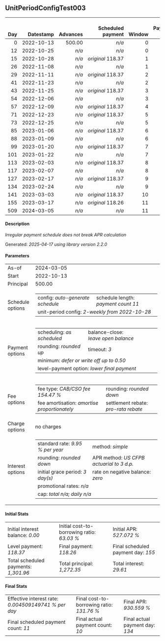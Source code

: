 <h2>UnitPeriodConfigTest003</h2>
<table>
    <thead style="vertical-align: bottom;">
        <th style="text-align: right;">Day</th>
        <th style="text-align: right;">Datestamp</th>
        <th style="text-align: right;">Advances</th>
        <th style="text-align: right;">Scheduled payment</th>
        <th style="text-align: right;">Window</th>
        <th style="text-align: right;">Payment due</th>
        <th style="text-align: right;">Actual payments</th>
        <th style="text-align: right;">Generated payment</th>
        <th style="text-align: right;">Net effect</th>
        <th style="text-align: right;">Payment status</th>
        <th style="text-align: right;">Balance status</th>
        <th style="text-align: right;">Simple interest</th>
        <th style="text-align: right;">New interest</th>
        <th style="text-align: right;">New charges</th>
        <th style="text-align: right;">Principal portion</th>
        <th style="text-align: right;">Fee portion</th>
        <th style="text-align: right;">Interest portion</th>
        <th style="text-align: right;">Charges portion</th>
        <th style="text-align: right;">Fee rebate</th>
        <th style="text-align: right;">Principal balance</th>
        <th style="text-align: right;">Fee balance</th>
        <th style="text-align: right;">Interest balance</th>
        <th style="text-align: right;">Charges balance</th>
        <th style="text-align: right;">Settlement figure</th>
        <th style="text-align: right;">Fee rebate if&nbsp;settled</th>
    </thead>
    <tr style="text-align: right;">
        <td class="ci00">0</td>
        <td class="ci01" style="white-space: nowrap;">2022-10-13</td>
        <td class="ci02">500.00</td>
        <td class="ci03" style="white-space: nowrap;"><i>n/a<i></td>
        <td class="ci04">0</td>
        <td class="ci05">0.00</td>
        <td class="ci06"><i>n/a</i></td>
        <td class="ci07"><i>n/a</i></td>
        <td class="ci08">0.00</td>
        <td class="ci09"><i>none&nbsp;scheduled</i></td>
        <td class="ci10">open</td>
        <td class="ci11">0.0000</td>
        <td class="ci12">0.0000</td>
        <td class="ci13"><i>n/a</i></td>
        <td class="ci14">0.00</td>
        <td class="ci15">0.00</td>
        <td class="ci16">0.00</td>
        <td class="ci17">0.00</td>
        <td class="ci18">0.00</td>
        <td class="ci19">500.00</td>
        <td class="ci20">772.35</td>
        <td class="ci21">0.0000</td>
        <td class="ci22">0.00</td>
        <td class="ci23">1,272.35</td>
        <td class="ci24">772.35</td>
    </tr>
    <tr style="text-align: right;">
        <td class="ci00">12</td>
        <td class="ci01" style="white-space: nowrap;">2022-10-25</td>
        <td class="ci02"><i>n/a</i></td>
        <td class="ci03" style="white-space: nowrap;"><i>n/a<i></td>
        <td class="ci04">0</td>
        <td class="ci05">0.00</td>
        <td class="ci06"><i>confirmed</i>&nbsp;134.65</td>
        <td class="ci07"><i>n/a</i></td>
        <td class="ci08">134.65</td>
        <td class="ci09"><i>extra&nbsp;payment</i></td>
        <td class="ci10">open</td>
        <td class="ci11">4.1622</td>
        <td class="ci12">4.1622</td>
        <td class="ci13"><i>n/a</i></td>
        <td class="ci14">51.27</td>
        <td class="ci15">79.22</td>
        <td class="ci16">4.16</td>
        <td class="ci17">0.00</td>
        <td class="ci18">0.00</td>
        <td class="ci19">448.73</td>
        <td class="ci20">693.13</td>
        <td class="ci21">0.0000</td>
        <td class="ci22">0.00</td>
        <td class="ci23">429.30</td>
        <td class="ci24">712.56</td>
    </tr>
    <tr style="text-align: right;">
        <td class="ci00">15</td>
        <td class="ci01" style="white-space: nowrap;">2022-10-28</td>
        <td class="ci02"><i>n/a</i></td>
        <td class="ci03" style="white-space: nowrap;"><i>original</i> 118.37</td>
        <td class="ci04">1</td>
        <td class="ci05">0.00</td>
        <td class="ci06"><i>n/a</i></td>
        <td class="ci07"><i>n/a</i></td>
        <td class="ci08">0.00</td>
        <td class="ci09"><i>nothing&nbsp;due</i></td>
        <td class="ci10">open</td>
        <td class="ci11">0.9338</td>
        <td class="ci12">0.9338</td>
        <td class="ci13"><i>n/a</i></td>
        <td class="ci14">0.00</td>
        <td class="ci15">0.00</td>
        <td class="ci16">0.00</td>
        <td class="ci17">0.00</td>
        <td class="ci18">0.00</td>
        <td class="ci19">448.73</td>
        <td class="ci20">693.13</td>
        <td class="ci21">0.9338</td>
        <td class="ci22">0.00</td>
        <td class="ci23">445.18</td>
        <td class="ci24">697.61</td>
    </tr>
    <tr style="text-align: right;">
        <td class="ci00">26</td>
        <td class="ci01" style="white-space: nowrap;">2022-11-08</td>
        <td class="ci02"><i>n/a</i></td>
        <td class="ci03" style="white-space: nowrap;"><i>n/a<i></td>
        <td class="ci04">1</td>
        <td class="ci05">0.00</td>
        <td class="ci06"><i>confirmed</i>&nbsp;134.65</td>
        <td class="ci07"><i>n/a</i></td>
        <td class="ci08">134.65</td>
        <td class="ci09"><i>extra&nbsp;payment</i></td>
        <td class="ci10">open</td>
        <td class="ci11">3.4240</td>
        <td class="ci12">3.4240</td>
        <td class="ci13"><i>n/a</i></td>
        <td class="ci14">51.20</td>
        <td class="ci15">79.10</td>
        <td class="ci16">4.35</td>
        <td class="ci17">0.00</td>
        <td class="ci18">0.00</td>
        <td class="ci19">397.53</td>
        <td class="ci20">614.03</td>
        <td class="ci21">0.0000</td>
        <td class="ci22">0.00</td>
        <td class="ci23">368.76</td>
        <td class="ci24">642.80</td>
    </tr>
    <tr style="text-align: right;">
        <td class="ci00">29</td>
        <td class="ci01" style="white-space: nowrap;">2022-11-11</td>
        <td class="ci02"><i>n/a</i></td>
        <td class="ci03" style="white-space: nowrap;"><i>original</i> 118.37</td>
        <td class="ci04">2</td>
        <td class="ci05">0.00</td>
        <td class="ci06"><i>n/a</i></td>
        <td class="ci07"><i>n/a</i></td>
        <td class="ci08">0.00</td>
        <td class="ci09"><i>nothing&nbsp;due</i></td>
        <td class="ci10">open</td>
        <td class="ci11">0.8273</td>
        <td class="ci12">0.8273</td>
        <td class="ci13"><i>n/a</i></td>
        <td class="ci14">0.00</td>
        <td class="ci15">0.00</td>
        <td class="ci16">0.00</td>
        <td class="ci17">0.00</td>
        <td class="ci18">0.00</td>
        <td class="ci19">397.53</td>
        <td class="ci20">614.03</td>
        <td class="ci21">0.8273</td>
        <td class="ci22">0.00</td>
        <td class="ci23">384.53</td>
        <td class="ci24">627.85</td>
    </tr>
    <tr style="text-align: right;">
        <td class="ci00">41</td>
        <td class="ci01" style="white-space: nowrap;">2022-11-23</td>
        <td class="ci02"><i>n/a</i></td>
        <td class="ci03" style="white-space: nowrap;"><i>n/a<i></td>
        <td class="ci04">2</td>
        <td class="ci05">0.00</td>
        <td class="ci06"><i>confirmed</i>&nbsp;134.65</td>
        <td class="ci07"><i>n/a</i></td>
        <td class="ci08">134.65</td>
        <td class="ci09"><i>extra&nbsp;payment</i></td>
        <td class="ci10">open</td>
        <td class="ci11">3.3090</td>
        <td class="ci12">3.3090</td>
        <td class="ci13"><i>n/a</i></td>
        <td class="ci14">51.29</td>
        <td class="ci15">79.23</td>
        <td class="ci16">4.13</td>
        <td class="ci17">0.00</td>
        <td class="ci18">0.00</td>
        <td class="ci19">346.24</td>
        <td class="ci20">534.80</td>
        <td class="ci21">0.0000</td>
        <td class="ci22">0.00</td>
        <td class="ci23">312.98</td>
        <td class="ci24">568.06</td>
    </tr>
    <tr style="text-align: right;">
        <td class="ci00">43</td>
        <td class="ci01" style="white-space: nowrap;">2022-11-25</td>
        <td class="ci02"><i>n/a</i></td>
        <td class="ci03" style="white-space: nowrap;"><i>original</i> 118.37</td>
        <td class="ci04">3</td>
        <td class="ci05">0.00</td>
        <td class="ci06"><i>n/a</i></td>
        <td class="ci07"><i>n/a</i></td>
        <td class="ci08">0.00</td>
        <td class="ci09"><i>nothing&nbsp;due</i></td>
        <td class="ci10">open</td>
        <td class="ci11">0.4803</td>
        <td class="ci12">0.4803</td>
        <td class="ci13"><i>n/a</i></td>
        <td class="ci14">0.00</td>
        <td class="ci15">0.00</td>
        <td class="ci16">0.00</td>
        <td class="ci17">0.00</td>
        <td class="ci18">0.00</td>
        <td class="ci19">346.24</td>
        <td class="ci20">534.80</td>
        <td class="ci21">0.4803</td>
        <td class="ci22">0.00</td>
        <td class="ci23">323.43</td>
        <td class="ci24">558.09</td>
    </tr>
    <tr style="text-align: right;">
        <td class="ci00">54</td>
        <td class="ci01" style="white-space: nowrap;">2022-12-06</td>
        <td class="ci02"><i>n/a</i></td>
        <td class="ci03" style="white-space: nowrap;"><i>n/a<i></td>
        <td class="ci04">3</td>
        <td class="ci05">0.00</td>
        <td class="ci06"><i>confirmed</i>&nbsp;134.65</td>
        <td class="ci07"><i>n/a</i></td>
        <td class="ci08">134.65</td>
        <td class="ci09"><i>extra&nbsp;payment</i></td>
        <td class="ci10">open</td>
        <td class="ci11">2.6419</td>
        <td class="ci12">2.6419</td>
        <td class="ci13"><i>n/a</i></td>
        <td class="ci14">51.68</td>
        <td class="ci15">79.85</td>
        <td class="ci16">3.12</td>
        <td class="ci17">0.00</td>
        <td class="ci18">0.00</td>
        <td class="ci19">294.56</td>
        <td class="ci20">454.95</td>
        <td class="ci21">0.0000</td>
        <td class="ci22">0.00</td>
        <td class="ci23">246.23</td>
        <td class="ci24">503.28</td>
    </tr>
    <tr style="text-align: right;">
        <td class="ci00">57</td>
        <td class="ci01" style="white-space: nowrap;">2022-12-09</td>
        <td class="ci02"><i>n/a</i></td>
        <td class="ci03" style="white-space: nowrap;"><i>original</i> 118.37</td>
        <td class="ci04">4</td>
        <td class="ci05">0.00</td>
        <td class="ci06"><i>n/a</i></td>
        <td class="ci07"><i>n/a</i></td>
        <td class="ci08">0.00</td>
        <td class="ci09"><i>nothing&nbsp;due</i></td>
        <td class="ci10">open</td>
        <td class="ci11">0.6130</td>
        <td class="ci12">0.6130</td>
        <td class="ci13"><i>n/a</i></td>
        <td class="ci14">0.00</td>
        <td class="ci15">0.00</td>
        <td class="ci16">0.00</td>
        <td class="ci17">0.00</td>
        <td class="ci18">0.00</td>
        <td class="ci19">294.56</td>
        <td class="ci20">454.95</td>
        <td class="ci21">0.6130</td>
        <td class="ci22">0.00</td>
        <td class="ci23">261.79</td>
        <td class="ci24">488.33</td>
    </tr>
    <tr style="text-align: right;">
        <td class="ci00">71</td>
        <td class="ci01" style="white-space: nowrap;">2022-12-23</td>
        <td class="ci02"><i>n/a</i></td>
        <td class="ci03" style="white-space: nowrap;"><i>original</i> 118.37</td>
        <td class="ci04">5</td>
        <td class="ci05">53.25</td>
        <td class="ci06"><i>n/a</i></td>
        <td class="ci07"><i>n/a</i></td>
        <td class="ci08">0.00</td>
        <td class="ci09"><i>paid&nbsp;later&nbsp;in&nbsp;full</i></td>
        <td class="ci10">open</td>
        <td class="ci11">2.8605</td>
        <td class="ci12">2.8605</td>
        <td class="ci13"><i>n/a</i></td>
        <td class="ci14">0.00</td>
        <td class="ci15">0.00</td>
        <td class="ci16">0.00</td>
        <td class="ci17">0.00</td>
        <td class="ci18">0.00</td>
        <td class="ci19">294.56</td>
        <td class="ci20">454.95</td>
        <td class="ci21">3.4734</td>
        <td class="ci22">0.00</td>
        <td class="ci23">334.41</td>
        <td class="ci24">418.57</td>
    </tr>
    <tr style="text-align: right;">
        <td class="ci00">73</td>
        <td class="ci01" style="white-space: nowrap;">2022-12-25</td>
        <td class="ci02"><i>n/a</i></td>
        <td class="ci03" style="white-space: nowrap;"><i>n/a<i></td>
        <td class="ci04">5</td>
        <td class="ci05">0.00</td>
        <td class="ci06"><i>confirmed</i>&nbsp;134.65</td>
        <td class="ci07"><i>n/a</i></td>
        <td class="ci08">134.65</td>
        <td class="ci09"><i>extra&nbsp;payment</i></td>
        <td class="ci10">open</td>
        <td class="ci11">0.4086</td>
        <td class="ci12">0.4086</td>
        <td class="ci13"><i>n/a</i></td>
        <td class="ci14">51.38</td>
        <td class="ci15">79.39</td>
        <td class="ci16">3.88</td>
        <td class="ci17">0.00</td>
        <td class="ci18">0.00</td>
        <td class="ci19">243.18</td>
        <td class="ci20">375.56</td>
        <td class="ci21">0.0000</td>
        <td class="ci22">0.00</td>
        <td class="ci23">210.14</td>
        <td class="ci24">408.60</td>
    </tr>
    <tr style="text-align: right;">
        <td class="ci00">85</td>
        <td class="ci01" style="white-space: nowrap;">2023-01-06</td>
        <td class="ci02"><i>n/a</i></td>
        <td class="ci03" style="white-space: nowrap;"><i>original</i> 118.37</td>
        <td class="ci04">6</td>
        <td class="ci05">36.97</td>
        <td class="ci06"><i>n/a</i></td>
        <td class="ci07"><i>n/a</i></td>
        <td class="ci08">0.00</td>
        <td class="ci09"><i>paid&nbsp;later&nbsp;in&nbsp;full</i></td>
        <td class="ci10">open</td>
        <td class="ci11">2.0240</td>
        <td class="ci12">2.0240</td>
        <td class="ci13"><i>n/a</i></td>
        <td class="ci14">0.00</td>
        <td class="ci15">0.00</td>
        <td class="ci16">0.00</td>
        <td class="ci17">0.00</td>
        <td class="ci18">0.00</td>
        <td class="ci19">243.18</td>
        <td class="ci20">375.56</td>
        <td class="ci21">2.0240</td>
        <td class="ci22">0.00</td>
        <td class="ci23">271.95</td>
        <td class="ci24">348.81</td>
    </tr>
    <tr style="text-align: right;">
        <td class="ci00">88</td>
        <td class="ci01" style="white-space: nowrap;">2023-01-09</td>
        <td class="ci02"><i>n/a</i></td>
        <td class="ci03" style="white-space: nowrap;"><i>n/a<i></td>
        <td class="ci04">6</td>
        <td class="ci05">0.00</td>
        <td class="ci06"><i>confirmed</i>&nbsp;135.62</td>
        <td class="ci07"><i>n/a</i></td>
        <td class="ci08">135.62</td>
        <td class="ci09"><i>extra&nbsp;payment</i></td>
        <td class="ci10">open</td>
        <td class="ci11">0.5060</td>
        <td class="ci12">0.5060</td>
        <td class="ci13"><i>n/a</i></td>
        <td class="ci14">52.30</td>
        <td class="ci15">80.79</td>
        <td class="ci16">2.53</td>
        <td class="ci17">0.00</td>
        <td class="ci18">0.00</td>
        <td class="ci19">190.88</td>
        <td class="ci20">294.77</td>
        <td class="ci21">0.0000</td>
        <td class="ci22">0.00</td>
        <td class="ci23">151.79</td>
        <td class="ci24">333.86</td>
    </tr>
    <tr style="text-align: right;">
        <td class="ci00">99</td>
        <td class="ci01" style="white-space: nowrap;">2023-01-20</td>
        <td class="ci02"><i>n/a</i></td>
        <td class="ci03" style="white-space: nowrap;"><i>original</i> 118.37</td>
        <td class="ci04">7</td>
        <td class="ci05">19.72</td>
        <td class="ci06"><i>n/a</i></td>
        <td class="ci07"><i>n/a</i></td>
        <td class="ci08">0.00</td>
        <td class="ci09"><i>paid&nbsp;later&nbsp;in&nbsp;full</i></td>
        <td class="ci10">open</td>
        <td class="ci11">1.4563</td>
        <td class="ci12">1.4563</td>
        <td class="ci13"><i>n/a</i></td>
        <td class="ci14">0.00</td>
        <td class="ci15">0.00</td>
        <td class="ci16">0.00</td>
        <td class="ci17">0.00</td>
        <td class="ci18">0.00</td>
        <td class="ci19">190.88</td>
        <td class="ci20">294.77</td>
        <td class="ci21">1.4563</td>
        <td class="ci22">0.00</td>
        <td class="ci23">208.05</td>
        <td class="ci24">279.05</td>
    </tr>
    <tr style="text-align: right;">
        <td class="ci00">101</td>
        <td class="ci01" style="white-space: nowrap;">2023-01-22</td>
        <td class="ci02"><i>n/a</i></td>
        <td class="ci03" style="white-space: nowrap;"><i>n/a<i></td>
        <td class="ci04">7</td>
        <td class="ci05">0.00</td>
        <td class="ci06"><i>confirmed</i>&nbsp;135.80</td>
        <td class="ci07"><i>n/a</i></td>
        <td class="ci08">135.80</td>
        <td class="ci09"><i>extra&nbsp;payment</i></td>
        <td class="ci10">open</td>
        <td class="ci11">0.2648</td>
        <td class="ci12">0.2648</td>
        <td class="ci13"><i>n/a</i></td>
        <td class="ci14">52.68</td>
        <td class="ci15">81.40</td>
        <td class="ci16">1.72</td>
        <td class="ci17">0.00</td>
        <td class="ci18">0.00</td>
        <td class="ci19">138.20</td>
        <td class="ci20">213.37</td>
        <td class="ci21">0.0000</td>
        <td class="ci22">0.00</td>
        <td class="ci23">82.49</td>
        <td class="ci24">269.08</td>
    </tr>
    <tr style="text-align: right;">
        <td class="ci00">113</td>
        <td class="ci01" style="white-space: nowrap;">2023-02-03</td>
        <td class="ci02"><i>n/a</i></td>
        <td class="ci03" style="white-space: nowrap;"><i>original</i> 118.37</td>
        <td class="ci04">8</td>
        <td class="ci05">2.29</td>
        <td class="ci06"><i>n/a</i></td>
        <td class="ci07"><i>n/a</i></td>
        <td class="ci08">0.00</td>
        <td class="ci09"><i>paid&nbsp;later&nbsp;in&nbsp;full</i></td>
        <td class="ci10">open</td>
        <td class="ci11">1.1501</td>
        <td class="ci12">1.1501</td>
        <td class="ci13"><i>n/a</i></td>
        <td class="ci14">0.00</td>
        <td class="ci15">0.00</td>
        <td class="ci16">0.00</td>
        <td class="ci17">0.00</td>
        <td class="ci18">0.00</td>
        <td class="ci19">138.20</td>
        <td class="ci20">213.37</td>
        <td class="ci21">1.1501</td>
        <td class="ci22">0.00</td>
        <td class="ci23">143.43</td>
        <td class="ci24">209.29</td>
    </tr>
    <tr style="text-align: right;">
        <td class="ci00">117</td>
        <td class="ci01" style="white-space: nowrap;">2023-02-07</td>
        <td class="ci02"><i>n/a</i></td>
        <td class="ci03" style="white-space: nowrap;"><i>n/a<i></td>
        <td class="ci04">8</td>
        <td class="ci05">0.00</td>
        <td class="ci06"><i>confirmed</i>&nbsp;136.95</td>
        <td class="ci07"><i>n/a</i></td>
        <td class="ci08">136.95</td>
        <td class="ci09"><i>extra&nbsp;payment</i></td>
        <td class="ci10">open</td>
        <td class="ci11">0.3834</td>
        <td class="ci12">0.3834</td>
        <td class="ci13"><i>n/a</i></td>
        <td class="ci14">53.21</td>
        <td class="ci15">82.21</td>
        <td class="ci16">1.53</td>
        <td class="ci17">0.00</td>
        <td class="ci18">0.00</td>
        <td class="ci19">84.99</td>
        <td class="ci20">131.16</td>
        <td class="ci21">0.0000</td>
        <td class="ci22">0.00</td>
        <td class="ci23">26.79</td>
        <td class="ci24">189.36</td>
    </tr>
    <tr style="text-align: right;">
        <td class="ci00">127</td>
        <td class="ci01" style="white-space: nowrap;">2023-02-17</td>
        <td class="ci02"><i>n/a</i></td>
        <td class="ci03" style="white-space: nowrap;"><i>original</i> 118.37</td>
        <td class="ci04">9</td>
        <td class="ci05">0.00</td>
        <td class="ci06"><i>confirmed</i>&nbsp;134.65</td>
        <td class="ci07"><i>n/a</i></td>
        <td class="ci08">134.65</td>
        <td class="ci09"><i>overpayment</i></td>
        <td class="ci10">refund&nbsp;due</td>
        <td class="ci11">0.5892</td>
        <td class="ci12">0.5892</td>
        <td class="ci13"><i>n/a</i></td>
        <td class="ci14">134.07</td>
        <td class="ci15">0.00</td>
        <td class="ci16">0.58</td>
        <td class="ci17">0.00</td>
        <td class="ci18">139.53</td>
        <td class="ci19">-49.08</td>
        <td class="ci20">-8.37</td>
        <td class="ci21">0.0000</td>
        <td class="ci22">0.00</td>
        <td class="ci23">-57.45</td>
        <td class="ci24">139.53</td>
    </tr>
    <tr style="text-align: right;">
        <td class="ci00">134</td>
        <td class="ci01" style="white-space: nowrap;">2023-02-24</td>
        <td class="ci02"><i>n/a</i></td>
        <td class="ci03" style="white-space: nowrap;"><i>n/a<i></td>
        <td class="ci04">9</td>
        <td class="ci05">0.00</td>
        <td class="ci06"><i>confirmed</i>&nbsp;155.60</td>
        <td class="ci07"><i>n/a</i></td>
        <td class="ci08">155.60</td>
        <td class="ci09"><i>overpayment</i></td>
        <td class="ci10">refund&nbsp;due</td>
        <td class="ci11">0.0000</td>
        <td class="ci12">0.0000</td>
        <td class="ci13"><i>n/a</i></td>
        <td class="ci14">163.97</td>
        <td class="ci15">-8.37</td>
        <td class="ci16">0.00</td>
        <td class="ci17">0.00</td>
        <td class="ci18">0.00</td>
        <td class="ci19">-213.05</td>
        <td class="ci20">0.00</td>
        <td class="ci21">0.0000</td>
        <td class="ci22">0.00</td>
        <td class="ci23">-213.05</td>
        <td class="ci24">104.65</td>
    </tr>
    <tr style="text-align: right;">
        <td class="ci00">141</td>
        <td class="ci01" style="white-space: nowrap;">2023-03-03</td>
        <td class="ci02"><i>n/a</i></td>
        <td class="ci03" style="white-space: nowrap;"><i>original</i> 118.37</td>
        <td class="ci04">10</td>
        <td class="ci05">0.00</td>
        <td class="ci06"><i>n/a</i></td>
        <td class="ci07"><i>n/a</i></td>
        <td class="ci08">0.00</td>
        <td class="ci09"><i>no&nbsp;longer&nbsp;required</i></td>
        <td class="ci10">refund&nbsp;due</td>
        <td class="ci11">0.0000</td>
        <td class="ci12">0.0000</td>
        <td class="ci13"><i>n/a</i></td>
        <td class="ci14">0.00</td>
        <td class="ci15">0.00</td>
        <td class="ci16">0.00</td>
        <td class="ci17">0.00</td>
        <td class="ci18">0.00</td>
        <td class="ci19">-213.05</td>
        <td class="ci20">0.00</td>
        <td class="ci21">0.0000</td>
        <td class="ci22">0.00</td>
        <td class="ci23">-213.05</td>
        <td class="ci24">0.00</td>
    </tr>
    <tr style="text-align: right;">
        <td class="ci00">155</td>
        <td class="ci01" style="white-space: nowrap;">2023-03-17</td>
        <td class="ci02"><i>n/a</i></td>
        <td class="ci03" style="white-space: nowrap;"><i>original</i> 118.26</td>
        <td class="ci04">11</td>
        <td class="ci05">0.00</td>
        <td class="ci06"><i>n/a</i></td>
        <td class="ci07"><i>n/a</i></td>
        <td class="ci08">0.00</td>
        <td class="ci09"><i>no&nbsp;longer&nbsp;required</i></td>
        <td class="ci10">refund&nbsp;due</td>
        <td class="ci11">0.0000</td>
        <td class="ci12">0.0000</td>
        <td class="ci13"><i>n/a</i></td>
        <td class="ci14">0.00</td>
        <td class="ci15">0.00</td>
        <td class="ci16">0.00</td>
        <td class="ci17">0.00</td>
        <td class="ci18">0.00</td>
        <td class="ci19">-213.05</td>
        <td class="ci20">0.00</td>
        <td class="ci21">0.0000</td>
        <td class="ci22">0.00</td>
        <td class="ci23">-213.05</td>
        <td class="ci24">0.00</td>
    </tr>
    <tr style="text-align: right;">
        <td class="ci00">509</td>
        <td class="ci01" style="white-space: nowrap;">2024-03-05</td>
        <td class="ci02"><i>n/a</i></td>
        <td class="ci03" style="white-space: nowrap;"><i>n/a<i></td>
        <td class="ci04">11</td>
        <td class="ci05">0.00</td>
        <td class="ci06"><i>n/a</i></td>
        <td class="ci07">-213.05</td>
        <td class="ci08">-213.05</td>
        <td class="ci09"><i>generated</i></td>
        <td class="ci10">closed</td>
        <td class="ci11">0.0000</td>
        <td class="ci12">0.0000</td>
        <td class="ci13"><i>n/a</i></td>
        <td class="ci14">-213.05</td>
        <td class="ci15">0.00</td>
        <td class="ci16">0.00</td>
        <td class="ci17">0.00</td>
        <td class="ci18">0.00</td>
        <td class="ci19">0.00</td>
        <td class="ci20">0.00</td>
        <td class="ci21">0.0000</td>
        <td class="ci22">0.00</td>
        <td class="ci23">0.00</td>
        <td class="ci24">0.00</td>
    </tr>
</table>

<h4>Description</h4>
<p><i>Irregular payment schedule does not break APR calculation</i></p>
<p>Generated: <i>2025-04-17 using library version 2.2.0</i></p>
<h4>Parameters</h4>
<table>
    <tr>
        <td>As-of</td>
        <td>2024-03-05</td>
    </tr>
    <tr>
        <td>Start</td>
        <td>2022-10-13</td>
    </tr>
    <tr>
        <td>Principal</td>
        <td>500.00</td>
    </tr>
    <tr>
        <td>Schedule options</td>
        <td>
            <table>
                <tr>
                    <td>config: <i>auto-generate schedule</i></td>
                    <td>schedule length: <i><i>payment count</i> 11</i></td>
                </tr>
                <tr>
                    <td colspan="2" style="white-space: nowrap;">unit-period config: <i>2-weekly from 2022-10-28</i></td>
                </tr>
            </table>
        </td>
    </tr>
    <tr>
        <td>Payment options</td>
        <td>
            <table>
                <tr>
                    <td>scheduling: <i>as scheduled</i></td>
                    <td>balance-close: <i>leave&nbsp;open&nbsp;balance</i></td>
                </tr>
                <tr>
                    <td>rounding: <i>rounded up</i></td>
                    <td>timeout: <i>3</i></td>
                </tr>
                <tr>
                    <td colspan='2'>minimum: <i>defer&nbsp;or&nbsp;write&nbsp;off&nbsp;up&nbsp;to&nbsp;0.50</i></td>
                </tr>
                <tr>
                    <td colspan='2'>level-payment option: <i>lower&nbsp;final&nbsp;payment</i></td>
                </tr>
            </table>
        </td>
    </tr>
    <tr>
        <td>Fee options</td>
        <td>
            <table>
                <tr>
                    <td>fee type: <i><i>CAB/CSO fee</i> 154.47 %</i></td>
                    <td>rounding: <i>rounded down</i></td>
                </tr>
                <tr>
                    <td>fee amortisation: <i>amortise proportionately</i></td>
                    <td>settlement rebate: <i>pro-rata rebate</i></td>
                </tr>
            </table>
        </td>
    </tr>
    <tr>
        <td>Charge options</td>
        <td>no charges
        </td>
    </tr>
    <tr>
        <td>Interest options</td>
        <td>
            <table>
                <tr>
                    <td>standard rate: <i>9.95 % per year</i></td>
                    <td>method: <i>simple</i></td>
                </tr>
                <tr>
                    <td>rounding: <i>rounded down</i></td>
                    <td>APR method: <i>US CFPB actuarial to 3 d.p.</i></td>
                </tr>
                <tr>
                    <td>initial grace period: <i>3 day(s)</i></td>
                    <td>rate on negative balance: <i>zero</i></td>
                </tr>
                <tr>
                    <td colspan="2">promotional rates: <i><i>n/a</i></i></td>
                </tr>
                <tr>
                    <td colspan="2">cap: <i>total <i>n/a</i>; daily <i>n/a</i></td>
                </tr>
            </table>
        </td>
    </tr>
</table>
<h4>Initial Stats</h4>
<table>
    <tr>
        <td>Initial interest balance: <i>0.00</i></td>
        <td>Initial cost-to-borrowing ratio: <i>63.03 %</i></td>
        <td>Initial APR: <i>527.072 %</i></td>
    </tr>
    <tr>
        <td>Level payment: <i>118.37</i></td>
        <td>Final payment: <i>118.26</i></td>
        <td>Final scheduled payment day: <i>155</i></td>
    </tr>
    <tr>
        <td>Total scheduled payments: <i>1,301.96</i></td>
        <td>Total principal: <i>1,272.35</i></td>
        <td>Total interest: <i>29.61</i></td>
    </tr>
</table>

<h4>Final Stats</h4>
<table>
    <tr>
        <td>Effective interest rate: <i>0.004509149741 % per day</i></td>
        <td>Final cost-to-borrowing ratio: <i>131.76 %</i></td>
        <td>Final APR: <i>930.559 %</i></td>
    </tr>
    <tr>
        <td>Final scheduled payment count: <i>11</i></td>
        <td>Final actual payment count: <i>10</i></td>
        <td>Final actual payment day: <i>134</i></td>
    </tr>
</table>
